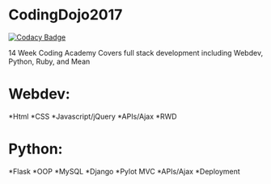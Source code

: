 # CodingDojo2017
[![Codacy Badge](https://api.codacy.com/project/badge/Grade/ca2210bf938244e2aedf67fde5c8fd90)](https://www.codacy.com/app/hermanj13/CodingDojo2017?utm_source=github.com&utm_medium=referral&utm_content=hermanj13/CodingDojo2017&utm_campaign=badger)

14 Week Coding Academy
Covers full stack development including Webdev, Python, Ruby, and Mean

# Webdev:

*Html
*CSS
*Javascript/jQuery
*APIs/Ajax
*RWD

# Python:

*Flask
*OOP
*MySQL
*Django
*Pylot MVC
*APIs/Ajax
*Deployment
